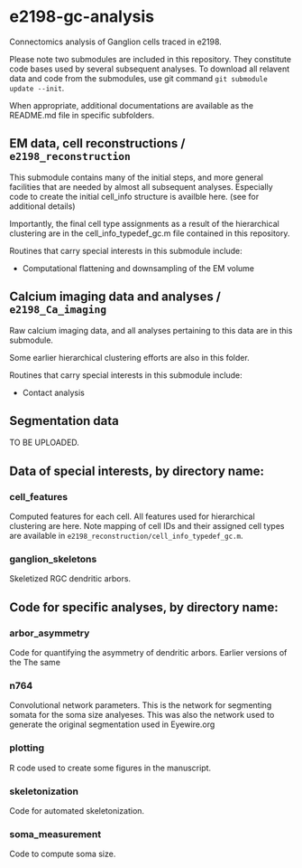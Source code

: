 # e2198-gc-analysis
Connectomics analysis of Ganglion cells traced in e2198.

Please note two submodules are included in this repository. They constitute code bases
used by several subsequent analyses. To download all relavent data and code from the submodules,
use git command `git submodule update --init`.

When appropriate, additional documentations are available as the README.md file in specific subfolders.


## EM data, cell reconstructions / `e2198_reconstruction`
This submodule contains many of the initial steps, and more general facilities that are needed by almost all subsequent analyses. Especially code to create the initial cell_info structure is availble here. (see for additional details)

Importantly, the final cell type assignments as a result of the hierarchical clustering are in the cell_info_typedef_gc.m file contained in this repository.

Routines that carry special interests in this submodule include:
* Computational flattening and downsampling of the EM volume


## Calcium imaging data and analyses / `e2198_Ca_imaging`

Raw calcium imaging data, and all analyses pertaining to this data are in this submodule.

Some earlier hierarchical clustering efforts are also in this folder.

Routines that carry special interests in this submodule include:
* Contact analysis


## Segmentation data
TO BE UPLOADED.


## Data of special interests, by directory name:

### cell_features
Computed features for each cell. All features used for hierarchical clustering are here.
Note mapping of cell IDs and their assigned cell types are available in `e2198_reconstruction/cell_info_typedef_gc.m`.

### ganglion_skeletons
Skeletized RGC dendritic arbors.


## Code for specific analyses, by directory name:

### arbor_asymmetry
Code for quantifying the asymmetry of dendritic arbors. Earlier versions of the The same 

### n764
Convolutional network parameters. This is the network for segmenting somata for the soma size analyeses.
This was also the network used to generate the original segmentation used in Eyewire.org

### plotting
R code used to create some figures in the manuscript.

### skeletonization	
Code for automated skeletonization.

### soma_measurement
Code to compute soma size.


